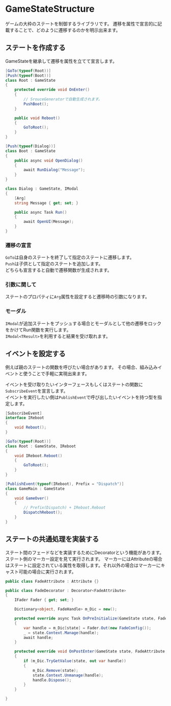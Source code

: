 # GameStateStructure

ゲームの大枠のステートを制御するライブラリです。
遷移を属性で宣言的に記載することで、どのように遷移するのかを明示出来ます。

## ステートを作成する
GameStateを継承して遷移を属性を立てて宣言します。

```cs
[GoTo(typeof(Root))]
[Push(typeof(Boot))]
class Root : GameState
{
	protected override void OnEnter()
	{
		// SrouceGeneratorで自動生成されます。
		PushBoot();
	}

	public void Reboot()
	{
		GoToRoot();
	}
}

[Push(typeof(Dialog))]
class Boot : GameState
{
	public async void OpenDialog()
	{
		await RunDialog("Message");
	}
}

class Dialog : GameState, IModal
{
	[Arg]
	string Message { get; set; }

	public async Task Run()
	{
		await OpenUI(Message);
	}
}
```

### 遷移の宣言
`GoTo`は自身のステートを終了して指定のステートに遷移します。  
`Push`は子供として指定のステートを追加します。  
どちらも宣言すると自動で遷移関数が生成されます。  

### 引数に関して
ステートのプロパティに`Arg`属性を設定すると遷移時の引数になります。

### モーダル
`IModal`が追加ステートをプッシュする場合とモーダルとして他の遷移をロックをかけてRun関数を実行します。  
`IModal<TResult>`を利用すると結果を受け取れます。  

## イベントを設定する

例えば親のステートの関数を呼びたい場合があります。
その場合、組み込みイベントと使うことで手軽に実現出来ます。

イベントを受け取りたいインターフェースもしくはステートの関数に`SubscribeEvent`を宣言します。  
イベントを実行したい側は`PublishEvent`で呼び出したいイベントを持つ型を指定します。  

```cs
[SubscribeEvent]
interface IReboot
{
	void Reboot();
}

[GoTo(typeof(Root))]
class Root : GameState, IReboot
{
	void IReboot.Reboot()
	{
		GoToRoot();
	}
}

[PublishEvent(typeof(IReboot), Prefix = "Dispatch")]
class GameMain : GameState
{
	void GameOver()
	{
		// Prefix(Dispatch) + IReboot.Reboot
		DispatchReboot();
	}
}
```

## ステートの共通処理を実装する
ステート間のフェードなどを実装するためにDecoratorという機能があります。
ステート側のマーカー設定を見て実行されます。
マーカーにはAttributeの場合はステートに設定されている属性を取得します。それ以外の場合はマーカーにキャスト可能の場合に実行されます。

```cs
public class FadeAttribute : Attribute {}

public class FadeDecorator : Decorator<FadeAttribute>
{
	IFader Fader { get; set; }

	Dictionary<object, FadeHandle> m_Dic = new();

	protected override async Task OnPreInitialize(GameState state, FadeAttribute maker)
	{
		var handle = m_Dic[state] = Fader.Out(new FadeConfig());
		_ = state.Context.Manage(handle);
		await handle;
	}

	protected override void OnPostEnter(GameState state, FadeAttribute maker)
	{
		if (m_Dic.TryGetValue(state, out var handle))
		{
			m_Dic.Remove(state);
			state.Context.Unmanage(handle);
			handle.Dispose();
		}
	}

}
```